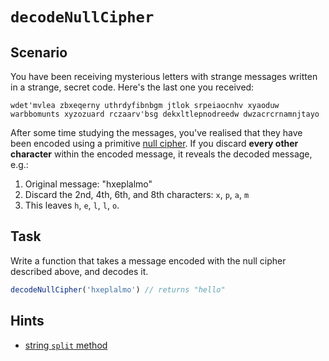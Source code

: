 # `decodeNullCipher`

## Scenario

You have been receiving mysterious letters with strange messages written in a strange, secret code. Here's the last one you received:

```
wdet'mvlea zbxeqerny uthrdyfibnbgm jtlok srpeiaocnhv xyaoduw warbbomunts xyzozuard rczaarv'bsg dekxltlepnodreedw dwzacrcrnamnjtayo
```

After some time studying the messages, you've realised that they have been encoded using a primitive [null cipher](https://en.wikipedia.org/wiki/Null_cipher). If you discard **every other character** within the encoded message, it reveals the decoded message, e.g.:

1. Original message: "hxeplalmo"
2. Discard the 2nd, 4th, 6th, and 8th characters: `x`, `p`, `a`, `m`
3. This leaves `h`, `e`, `l`, `l`, `o`.

## Task

Write a function that takes a message encoded with the null cipher described above, and decodes it.

```js
decodeNullCipher('hxeplalmo') // returns "hello"
```

## Hints

- [string `split` method](https://devdocs.io/javascript/global_objects/string/split)